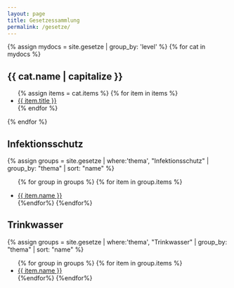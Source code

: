 ```yaml
---
layout: page
title: Gesetzessammlung
permalink: /gesetze/
---
```






{% assign mydocs = site.gesetze | group_by: 'level' %}
{% for cat in mydocs %}
<h2>{{ cat.name | capitalize }}</h2>
<ul>
      {% assign items = cat.items  %}
      {% for item in items %}
<li><a href="{{ item.url }}">{{ item.title }}</a></li>
      {% endfor %}
</ul>
{% endfor %}







<h2>Infektionsschutz</h2>
{% assign groups = site.gesetze | where:'thema', "Infektionsschutz" | group_by: "thema" | sort: "name" %}
<ul>

{% for group in groups %}
    {% for item in group.items %}
    <li><a href="{{ item.iminternet }}">{{ item.name }}</a></li>
    {%endfor%}
{%endfor%}
</ul>

<h2>Trinkwasser</h2>
{% assign groups = site.gesetze | where:'thema', "Trinkwasser" | group_by: "thema" | sort: "name" %}
<ul>
{% for group in groups %}
    {% for item in group.items %}
    <li><a href="{{ item.iminternet }}">{{ item.name }}</a></li>
    {%endfor%}
{%endfor%}
</ul>

